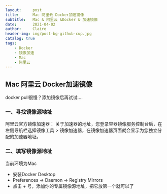 ```yaml
---
layout:     post
title:      Mac 阿里云 Docker加速镜像
subtitle:   Mac & 阿里云 &Docker & 加速镜像
date:       2021-04-02
author:     Claire
header-img: img/post-bg-github-cup.jpg
catalog: true
tags:
    - Docker
    - 镜像加速
    - Mac
    - 阿里云
---
```


## Mac 阿里云 Docker加速镜像

docker pull很慢？添加镜像后再试试....

### 一、寻找镜像源地址

阿里云官方镜像加速器：
关于加速器的地址，您登录容器镜像服务控制台后，在左侧导航栏选择镜像工具 > 镜像加速器，在镜像加速器页面就会显示为您独立分配的加速器地址。

### 二、填写镜像源地址

当前环境为Mac

- 安装Docker Desktop
- Preferences -> Daemon -> Registry Mirrors 
- 点击 + 号，添加你的专属镜像源地址，把它放第一个就可以了